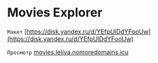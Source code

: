 # Movies Explorer  

`Макет` [https://disk.yandex.ru/d/YEfpUlDdYFooUw](https://disk.yandex.ru/d/YEfpUlDdYFooUw)

`Просмотр` [movies.leliya.nomoredomains.icu](movies.leliya.nomoredomains.icu)